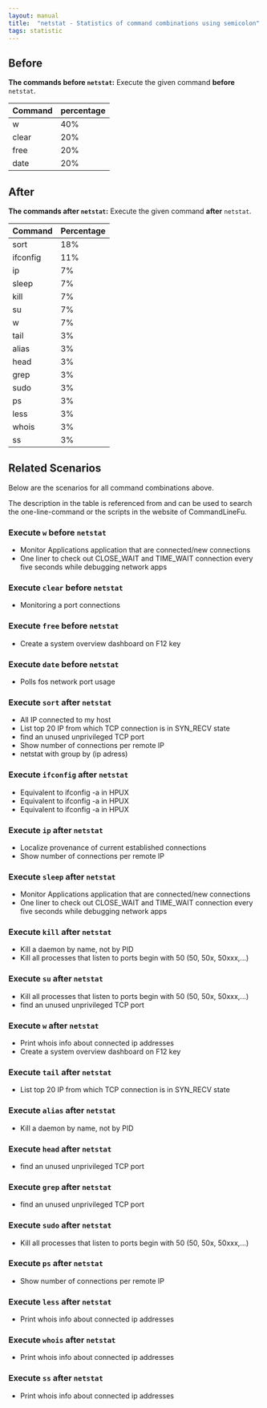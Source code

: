 ```yaml
---
layout: manual
title:  "netstat - Statistics of command combinations using semicolon"
tags: statistic
---
```


## Before

__The commands before `netstat`:__  Execute the given command __before__ `netstat`.

| Command | percentage |
|--------|--------|
| w | 40% |
| clear | 20% |
| free | 20% |
| date | 20% |



## After

__The commands after `netstat`:__ Execute the given command __after__ `netstat`.

| Command | Percentage | 
|-------|--------|
| sort | 18% |
| ifconfig | 11% |
| ip | 7% |
| sleep | 7% |
| kill | 7% |
| su | 7% |
| w | 7% |
| tail | 3% |
| alias | 3% |
| head | 3% |
| grep | 3% |
| sudo | 3% |
| ps | 3% |
| less | 3% |
| whois | 3% |
| ss | 3% |



## Related Scenarios

Below are the scenarios for all command combinations above.

The description in the table is referenced from and can be used to search the one-line-command or the scripts in the website of CommandLineFu.


### Execute `w` before `netstat`

- Monitor Applications application that are connected/new connections
- One liner to check out CLOSE_WAIT and TIME_WAIT connection every five seconds while debugging network apps

            
### Execute `clear` before `netstat`

- Monitoring a port connections

            
### Execute `free` before `netstat`

- Create a system overview dashboard on F12 key

            
### Execute `date` before `netstat`

- Polls fos network port usage

            


### Execute `sort` after `netstat`

- All IP connected to  my host
- List top 20 IP from which TCP connection is in SYN_RECV state
- find an unused unprivileged TCP port
- Show number of connections per remote IP
- netstat with group by (ip adress)

            
### Execute `ifconfig` after `netstat`

- Equivalent to ifconfig -a in HPUX
- Equivalent to ifconfig -a in HPUX
- Equivalent to ifconfig -a in HPUX

            
### Execute `ip` after `netstat`

- Localize provenance of current established connections
- Show number of connections per remote IP

            
### Execute `sleep` after `netstat`

- Monitor Applications application that are connected/new connections
- One liner to check out CLOSE_WAIT and TIME_WAIT connection every five seconds while debugging network apps

            
### Execute `kill` after `netstat`

- Kill a daemon by name, not by PID
- Kill all processes that listen to ports begin with 50 (50, 50x, 50xxx,...)

            
### Execute `su` after `netstat`

- Kill all processes that listen to ports begin with 50 (50, 50x, 50xxx,...)
- find an unused unprivileged TCP port

            
### Execute `w` after `netstat`

- Print whois info about connected ip addresses
- Create a system overview dashboard on F12 key

            
### Execute `tail` after `netstat`

- List top 20 IP from which TCP connection is in SYN_RECV state

            
### Execute `alias` after `netstat`

- Kill a daemon by name, not by PID

            
### Execute `head` after `netstat`

- find an unused unprivileged TCP port

            
### Execute `grep` after `netstat`

- find an unused unprivileged TCP port

            
### Execute `sudo` after `netstat`

- Kill all processes that listen to ports begin with 50 (50, 50x, 50xxx,...)

            
### Execute `ps` after `netstat`

- Show number of connections per remote IP

            
### Execute `less` after `netstat`

- Print whois info about connected ip addresses

            
### Execute `whois` after `netstat`

- Print whois info about connected ip addresses

            
### Execute `ss` after `netstat`

- Print whois info about connected ip addresses

            
